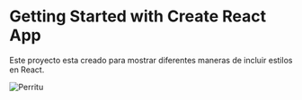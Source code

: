 # Getting Started with Create React App

Este proyecto esta creado para mostrar diferentes maneras de incluir estilos en React.

![Perritu](./assets/card.jpg)


